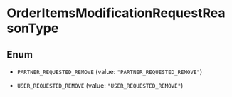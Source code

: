 

# OrderItemsModificationRequestReasonType

## Enum


* `PARTNER_REQUESTED_REMOVE` (value: `"PARTNER_REQUESTED_REMOVE"`)

* `USER_REQUESTED_REMOVE` (value: `"USER_REQUESTED_REMOVE"`)



